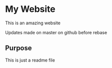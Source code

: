 # My Website

This is an amazing website

Updates made on master on github before rebase

## Purpose

This is just a readme file
